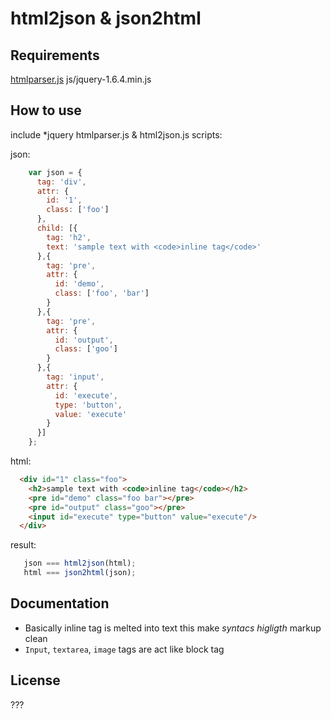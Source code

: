 html2json & json2html
============================================

## Requirements

[htmlparser.js](http://ejohn.org/files/htmlparser.js)
js/jquery-1.6.4.min.js
## How to use

include *jquery htmlparser.js & html2json.js  scripts:

  <script src="http://ejohn.org/files/htmlparser.js"></script>
  <script src="lib/html2json.js"></script>

json:

```javascript
    var json = {
      tag: 'div',
      attr: {
        id: '1',
        class: ['foo']
      },
      child: [{
        tag: 'h2',
        text: 'sample text with <code>inline tag</code>'
      },{
        tag: 'pre',
        attr: {
          id: 'demo',
          class: ['foo', 'bar']
        }
      },{
        tag: 'pre',
        attr: {
          id: 'output',
          class: ['goo']
        }
      },{
        tag: 'input',
        attr: {
          id: 'execute',
          type: 'button',
          value: 'execute'
        }
      }]
    };
```

html:

```html
  <div id="1" class="foo">
    <h2>sample text with <code>inline tag</code></h2>
    <pre id="demo" class="foo bar"></pre>
    <pre id="output" class="goo"></pre>
    <input id="execute" type="button" value="execute"/>
  </div>
```

result:

```javascript
   json === html2json(html);
   html === json2html(json);
```

## Documentation

- Basically inline tag is melted into text this make *syntacs higligth* markup clean
- `Input`, `textarea`, `image` tags are act like block tag

## License

???

